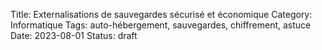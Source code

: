Title: Externalisations de sauvegardes sécurisé et économique
Category: Informatique
Tags: auto-hébergement, sauvegardes, chiffrement, astuce
Date: 2023-08-01
Status: draft
